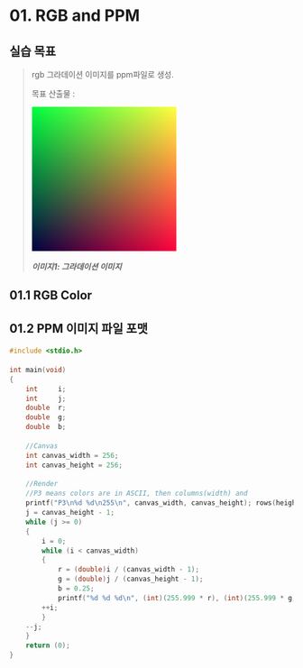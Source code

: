 # 01. RGB and PPM

## 실습 목표
> rgb 그라데이션 이미지를 ppm파일로 생성.
>
> 목표 산출물 :
>
> ![img1](./img/01_img1.png)
>
> ***이미지1: 그라데이션 이미지***

## 01.1 RGB Color
## 01.2 PPM 이미지 파일 포맷

```c
#include <stdio.h>

int	main(void)
{
	int		i;
	int		j;
	double	r;
	double	g;
	double	b;

	//Canvas
	int canvas_width = 256;
	int canvas_height = 256;

	//Render
	//P3 means colors are in ASCII, then columns(width) and
	printf("P3\n%d %d\n255\n", canvas_width, canvas_height); rows(height)
	j = canvas_height - 1;
	while (j >= 0)
	{
		i = 0;
		while (i < canvas_width)
		{
			r = (double)i / (canvas_width - 1);
			g = (double)j / (canvas_height - 1);
			b = 0.25;
			printf("%d %d %d\n", (int)(255.999 * r), (int)(255.999 * g), (int)(255.999 * b));
		++i;
		}
	--j;
	}
	return (0);
}
```
